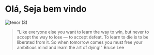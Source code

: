 <strong><h1> Olá, Seja bem vindo </h1></strong>



![tenor (3)](https://user-images.githubusercontent.com/37002491/95329595-92195500-087d-11eb-9935-ab0cb075d0b1.gif)


<blockquote>"Like everyone else you want to learn the way to win, but never to accept the way to lose — to accept defeat. To learn to die is to be liberated from it. So when tomorrow comes you must free your ambitious mind and learn the art of dying!" Bruce Lee </blockquote>
